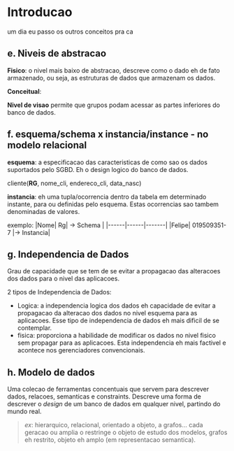 # Introducao

um dia eu passo os outros conceitos pra ca

## e. Niveis de abstracao

**Fisico**: o nivel mais baixo de abstracao, descreve como o dado eh de fato armazenado, ou seja, as estruturas de dados que armazenam os dados.

**Conceitual**:

**Nivel de visao** permite que grupos podam acessar as partes inferiores do banco de dados.



## f. esquema/schema x instancia/instance - no modelo relacional
**esquema**: a especificacao das caracteristicas de como sao os dados suportados pelo SGBD. Eh o design logico do banco de dados.

cliente(__RG__, nome_cli, endereco_cli, data_nasc) 

**instancia**: eh uma tupla/ocorrencia dentro da tabela em determinado instante, para ou definidas pelo esquema. Estas ocorrencias sao tambem denominadas de valores.

exemplo:
|Nome| Rg| -> Schema  |
|------|------|-------|
|Felipe| 019509351-7 |-> Instancia|

## g. Independencia de Dados

Grau de capacidade que se tem de se evitar a propagacao das alteracoes dos dados para o nivel das aplicacoes.

2 tipos de Independencia de Dados:
- Logica: a independencia logica dos dados eh capacidade de evitar a propagacao da alteracao dos dados no nivel esquema para as aplicacoes. Esse tipo de independencia de dados eh mais dificil de se contemplar.
- fisica: proporciona a habilidade de modificar os dados no nivel fisico sem propagar para as aplicacoes. Esta independencia eh mais factivel e acontece nos gerenciadores convencionais.

## h. Modelo de dados
Uma colecao de ferramentas concentuais que servem para descrever dados, relacoes, semanticas e constraints. Descreve uma forma de descrever o _design_ de um banco de dados em qualquer nivel, partindo do mundo real.
> _ex_: hierarquico, relacional, orientado a objeto, a grafos... cada geracao ou amplia o restringe o objeto de estudo dos modelos, grafos eh restrito, objeto eh amplo (em representacao semantica).

